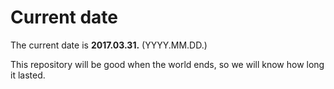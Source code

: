 # Current date

The current date is **2017.03.31.** (YYYY.MM.DD.)

This repository will be good when the world ends, so we will know how long it lasted.